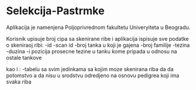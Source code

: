 # Selekcija-Pastrmke

Aplikacija je namenjena Poljoprivrednom fakultetu Univeryiteta u Beogradu.

Korisnik upisuje broj cipa sa skenirane ribe i aplikacija ispisuje sve podatke o skeniraoj ribi:
-id
-scan id
-broj tanka u koji je gajena
-broj familije
-tezina 
-duzina
-i pozicija prosecne tezine u tanku kome pripada u odnosu na ostale tankove

kao i :
-tabelu sa svim jedinkama sa kojim moze skenirana riba da da potomstvo a da nisu u srodstvu odredjeno na osnovu pedigrea koji ima svaka riba

